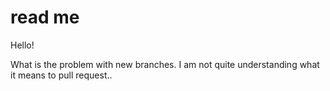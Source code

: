 # read me

Hello!

What is the problem with new branches. I am not quite understanding what it means to pull request..